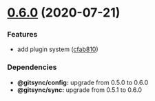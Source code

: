 # [0.6.0](https://github.com/twinh/gitsync/compare/@gitsync/update-command@0.5.1...@gitsync/update-command@0.6.0) (2020-07-21)


### Features

* add plugin system ([cfab810](https://github.com/twinh/gitsync/commit/cfab8106437e6f6df4c80d9664c91decd6d89211))





### Dependencies

* **@gitsync/config:** upgrade from 0.5.0 to 0.6.0
* **@gitsync/sync:** upgrade from 0.5.1 to 0.6.0
